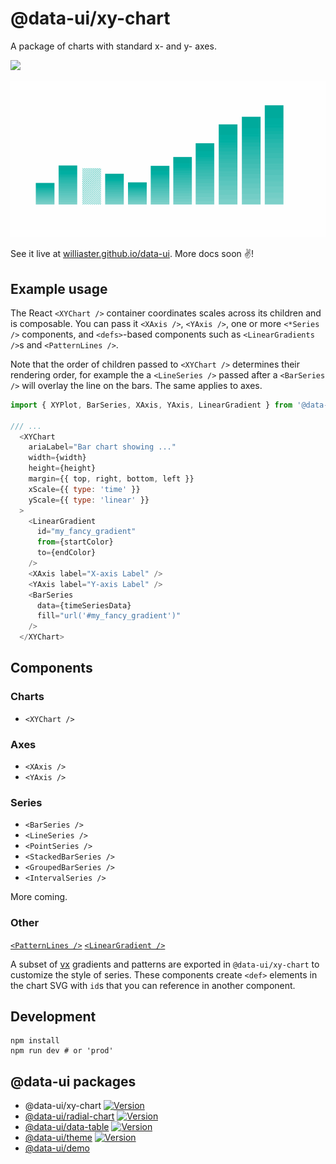 # @data-ui/xy-chart
A package of charts with standard x- and y- axes.

<a title="package version" href="https://img.shields.io/npm/v/@data-ui/xy-chart.svg?style=flat-square">
  <img src="https://img.shields.io/npm/v/@data-ui/xy-chart.svg?style=flat-square" />
</a>
<p align="center">
  <img width="600px" src="/assets/xy-chart.gif" />
</p>

See it live at [williaster.github.io/data-ui](https://williaster.github.io/data-ui). More docs soon :v:!

## Example usage
The React `<XYChart />` container coordinates scales across its children and is composable. You can pass it `<XAxis />`, `<YAxis />`, one or more `<*Series />` components, and `<defs>`-based components such as `<LinearGradients />`s and `<PatternLines />`.

Note that the order of children passed to `<XYChart />` determines their rendering order, for example the a `<LineSeries />` passed after a `<BarSeries />` will overlay the line on the bars. The same applies to axes.

```js
import { XYPlot, BarSeries, XAxis, YAxis, LinearGradient } from '@data-ui/xy-chart';

/// ...
  <XYChart
    ariaLabel="Bar chart showing ..."
    width={width}
    height={height}
    margin={{ top, right, bottom, left }}
    xScale={{ type: 'time' }}
    yScale={{ type: 'linear' }}
  >
    <LinearGradient
      id="my_fancy_gradient"
      from={startColor}
      to={endColor}
    />
    <XAxis label="X-axis Label" />
    <YAxis label="Y-axis Label" />
    <BarSeries
      data={timeSeriesData}
      fill="url('#my_fancy_gradient')"
    />
  </XYChart>
```

## Components
### Charts
+ `<XYChart />`

### Axes

+ `<XAxis />`
+ `<YAxis />`

### Series

+ `<BarSeries />`
+ `<LineSeries />`
+ `<PointSeries />`
+ `<StackedBarSeries />`
+ `<GroupedBarSeries />`
+ `<IntervalSeries />`

More coming.

### Other
[`<PatternLines />`](https://github.com/hshoff/vx/blob/master/packages/vx-pattern/src/patterns/Lines.js)
[`<LinearGradient />`](https://github.com/hshoff/vx/blob/master/packages/vx-pattern/src/patterns/Lines.js)

A subset of [vx](https://github.com/hshoff/vx/blob/master/) gradients and patterns are exported in `@data-ui/xy-chart` to customize the style of series. These components create `<def>` elements in the chart SVG with `id`s that you can reference in another component.


## Development
```
npm install
npm run dev # or 'prod'
```

## @data-ui packages
- @data-ui/xy-chart [![Version](https://img.shields.io/npm/v/@data-ui/xy-chart.svg?style=flat)](https://img.shields.io/npm/v/@data-ui/xy-chart.svg?style=flat)
- [@data-ui/radial-chart](https://github.com/williaster/data-ui/tree/master/packages/radial-chart) [![Version](https://img.shields.io/npm/v/@data-ui/radial-chart.svg?style=flat)](https://img.shields.io/npm/v/@data-ui/radial-chart.svg?style=flat)
- [@data-ui/data-table](https://github.com/williaster/data-ui/tree/master/packages/data-table) [![Version](https://img.shields.io/npm/v/@data-ui/data-table.svg?style=flat)](https://img.shields.io/npm/v/@data-ui/data-table.svg?style=flat)
- [@data-ui/theme](https://github.com/williaster/data-ui/tree/master/packages/theme) [![Version](https://img.shields.io/npm/v/@data-ui/theme.svg?style=flat)](https://img.shields.io/npm/v/@data-ui/theme.svg?style=flat)
- [@data-ui/demo](https://github.com/williaster/data-ui/tree/master/packages/demo)
